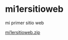 # mi1ersitioweb
mi primer sitio web

[mi1ersitioweb.zip](https://github.com/marthaguerra-10/mi1ersitioweb/files/9186880/mi1ersitioweb.zip)
